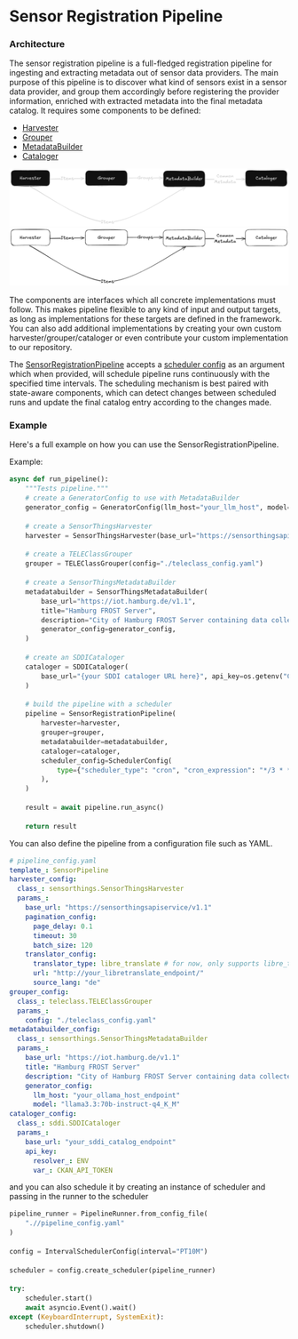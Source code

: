 # Sensor Registration Pipeline

### Architecture

The sensor registration pipeline is a full-fledged registration pipeline for ingesting and extracting metadata out of sensor data providers. The main purpose of this pipeline is to discover what kind of sensors exist in a sensor data provider, and group them accordingly before registering the provider information, enriched with extracted metadata into the final metadata catalog. It requires some components to be defined:

* [Harvester](../components.md#harvester)
* [Grouper](../components.md#grouper)
* [MetadataBuilder](../components.md#metadata-builder)
* [Cataloger](../components.md#cataloger)

![sensor pipeline](../_static/sensor_pipeline_dark.png#only-dark)
![sensor pipeline](../_static/sensor_pipeline.png#only-light)

The components are interfaces which all concrete implementations must follow. This makes pipeline flexible to any kind of input and output targets, as long as implementations for these targets are defined in the framework. You can also add additional implementations by creating your own custom harvester/grouper/cataloger or even contribute your custom implementation to our repository.

The [SensorRegistrationPipeline](../API_reference/pipeline.md#wrench.pipeline.SensorRegistrationPipeline) accepts a [scheduler config](../scheduler.md) as an argument which when provided, will schedule pipeline runs continuously with the specified time intervals. The scheduling mechanism is best paired with state-aware components, which can detect changes between scheduled runs and update the final catalog entry according to the changes made.

### Example

Here's a full example on how you can use the SensorRegistrationPipeline.

Example:
```python
async def run_pipeline():
    """Tests pipeline."""
    # create a GeneratorConfig to use with MetadataBuilder
    generator_config = GeneratorConfig(llm_host="your_llm_host", model="your_model")

    # create a SensorThingsHarvester
    harvester = SensorThingsHarvester(base_url="https://sensorthingsapiservice.com/v1.1")

    # create a TELEClassGrouper
    grouper = TELEClassGrouper(config="./teleclass_config.yaml")

    # create a SensorThingsMetadataBuilder
    metadatabuilder = SensorThingsMetadataBuilder(
        base_url="https://iot.hamburg.de/v1.1",
        title="Hamburg FROST Server",
        description="City of Hamburg FROST Server containing data collected from urban sensors around the city.",
        generator_config=generator_config,
    )

    # create an SDDICataloger
    cataloger = SDDICataloger(
        base_url="{your SDDI cataloger URL here}", api_key=os.getenv("CKAN_API_TOKEN")
    )

    # build the pipeline with a scheduler
    pipeline = SensorRegistrationPipeline(
        harvester=harvester,
        grouper=grouper,
        metadatabuilder=metadatabuilder,
        cataloger=cataloger,
        scheduler_config=SchedulerConfig(
            type={"scheduler_type": "cron", "cron_expression": "*/3 * * * *"} # run the pipeline every 3rd minute of the hour
        ),
    )

    result = await pipeline.run_async()

    return result
```

You can also define the pipeline from a configuration file such as YAML.

```yaml
# pipeline_config.yaml
template_: SensorPipeline
harvester_config:
  class_: sensorthings.SensorThingsHarvester
  params_:
    base_url: "https://sensorthingsapiservice/v1.1"
    pagination_config:
      page_delay: 0.1
      timeout: 30
      batch_size: 120
    translator_config:
      translator_type: libre_translate # for now, only supports libre_translate, more to come
      url: "http://your_libretranslate_endpoint/"
      source_lang: "de"
grouper_config:
  class_: teleclass.TELEClassGrouper
  params_:
    config: "./teleclass_config.yaml"
metadatabuilder_config:
  class_: sensorthings.SensorThingsMetadataBuilder
  params_:
    base_url: "https://iot.hamburg.de/v1.1"
    title: "Hamburg FROST Server"
    description: "City of Hamburg FROST Server containing data collected from urban sensors around the city."
    generator_config:
      llm_host: "your_ollama_host_endpoint"
      model: "llama3.3:70b-instruct-q4_K_M"
cataloger_config:
  class_: sddi.SDDICataloger
  params_:
    base_url: "your_sddi_catalog_endpoint"
    api_key:
      resolver_: ENV
      var_: CKAN_API_TOKEN

```

and you can also schedule it by creating an instance of scheduler and passing in the runner to the scheduler

```python
pipeline_runner = PipelineRunner.from_config_file(
    ".//pipeline_config.yaml"
)

config = IntervalSchedulerConfig(interval="PT10M")

scheduler = config.create_scheduler(pipeline_runner)

try:
    scheduler.start()
    await asyncio.Event().wait()
except (KeyboardInterrupt, SystemExit):
    scheduler.shutdown()
```
